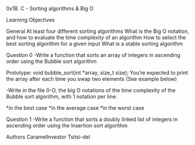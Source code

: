 0x1B. C - Sorting algorithms & Big O

Learning Objectives

General
At least four different sorting algorithms
What is the Big O notation, and how to evaluate the time complexity of an algorithm
How to select the best sorting algorithm for a given input
What is a stable sorting algorithm

Question 0
-Write a function that sorts an array of integers in ascending order using the Bubble sort algorithm

Prototype: void bubble_sort(int *array, size_t size);
You’re expected to print the array after each time you swap two elements (See example below)

-Write in the file 0-O, the big O notations of the time complexity of the Bubble sort algorithm, with 1 notation per line:

*in the best case
*in the average case
*in the worst case

Question 1
-Write a function that sorts a doubly linked list of integers in ascending order using the Insertion sort algorithm



Authors
CaramelInvestor
Tsitsi-del
